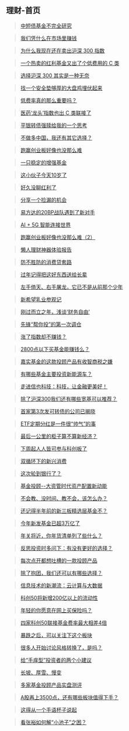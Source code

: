 ## 理财-首页

> [中短债基金不完全研究](/financing/zdz-survey.md)

> [我们凭什么在市场里赚钱](/financing/why-we-can-win.md)

> [为什么我现在还在卖出沪深 300 指数](/financing/why-sell-hs300.md)

> [一个热卖的红利基金又出了个低费用的 C 类](/financing/zzhl-c-plus.md)

> [选择沪深 300 其实是一种无奈](/financing/zz100-core-assets.md)

> [找一个安全垫够厚的大盘鸡埋伏起来](/financing/xgdp-buy.md)

> [低费率真的那么重要吗？](/financing/lower-rate-important.md)

> [医药‘龙头’指数也出 C 类联接了](/financing/hs300yy-c-plus.md)

> [平银转债强赎给我的一个思考](/financing/pyzz-think.md)

> [不做多中国，我还有其它选择？](/financing/long-china.md)

> [跑赢创业板好像也没那么难](/financing/ccz-profile.md)

> [一只稳定的增强基金](/financing/byzz100.md)

> [这小伙子今天10岁了](/financing/cyb-10th.md)

> [好久没聊红利了](/financing/hl-family.md)

> [分享一个捡漏的机会](/financing/hjzz.md)

> [易方达的20BP战队遇到了新对手](/financing/dc-sz50.md)

> [AI + 5G 智能连接世界](/financing/AIetf-info.md)

> [跑赢创业板好像也没那么难（2）](/financing/clc-profile.md)

> [懒人理财神器体验报告](/financing/alipay-mbt.md)

> [防不胜防的消费贷套路](/financing/consumer-loan.md)

> [过年记得把这好东西送给长辈](/financing/haircut-prices.md)

> [左手倚天、右手屠龙，它已不是从前那个少年](/financing/clc-ccz.md)

> [新希望乳业参观记](/financing/newhopedairy.md)

> [刚过而立之年，浅谈‘财务自由’](/financing/talk-cwzy.md)

> [先锋“帮你投”的第一次调仓](/financing/bnt-info-1th.md)

> [涨了指数却不赚钱？](/financing/szzz-info.md)

> [2800点以下买基金能赚钱么？](/financing/2800-fund-buy.md)

> [嘉实基金的这款投顾产品有收智商税之嫌](/financing/jstg-mbt.md)

> [有哪些基金主要投资新能源车？](/financing/xnyc-etfList.md)

> [走进信也科技：科技，让金融更美好！](/financing/xinye-ppd.md)

> [除了沪深300我们还有哪些宽基可以推荐？](/financing/sz100-info.md)

> [首家第3次发可转债的公司已揭晓](/financing/dczz3-info.md)

> [ETF定期分红是一件很“帅气”的事](/financing/yfd-zzhl.md)

> [最后一公里的柜子算不算新经济？](/financing/xjj-gzjj.md)

> [下周起人人皆可参与科创板了](/financing/kc50etf-yfd.md)

> [双循环下的新兴消费](/financing/haxxxf-info.md)

> [这次轮到银行了？](/financing/hbyh-value.md)

> [基金投顾--大资管时代资产配置新动能](/financing/yfd-tg.md)

> [不会教、没时间、教不会，该怎么办？](/financing/visit-jrjy.md)

> [还记得半年前的新三板精选层基金不？](/financing/xsb-jxjj.md)

> [今年新发基金已超3万亿了](/financing/ha-rxp.md)

> [年关将近，你年货清单列了些什么？](/financing/hx-spyl.md)

> [反思投资时多问下：有没有更好的选择？](/financing/yfd-swkj.md)

> [每次点开都想吐槽的一款投顾产品](/financing/jstg-mbt2.md)

> [除了抱团，我们还可以有哪些选择？](/financing/yfd-yjsdsj.md)

> [信息技术的新潮流：云计算与大数据](/financing/yfd-yjsdsj2.md)

> [科创50将新增200亿以上的流动性](/financing/kc50-lj.md)

> [年轻的你愿意在网上买保险吗？](/financing/hz-info.md)

> [四家科创50联接基金费率最大相差4倍](/financing/kc50lj-fl.md)

> [暴跌之后，可以关注下这个板块](/financing/hbyl-info.md)

> [很多人开始讨论风格转换了，是吗？](/financing/hx-zz1000.md)

> [给“手痒型”投资者的两个小建议](/financing/yfd-tg2.md)

> [长坡、厚雪、慢变](/financing/zt-ky.md)

> [多家基金投顾产品实盘测评](/financing/tg-cp.md)

> [A股再上3500点，还有哪些板块值得下手？](/financing/hbyl-lj.md)

> [这得从一个手语杯子说起](/financing/ph-syxbk.md)

> [看张裕如何解“小池子”之困？](/financing/zy-2020.md)